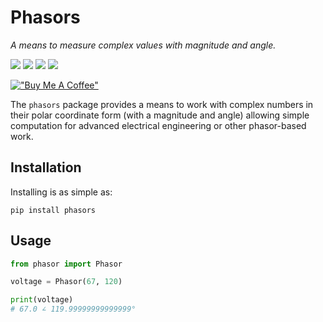 


# Phasors

*A means to measure complex values with magnitude and angle.*

[![](https://img.shields.io/pypi/v/phasors.svg?color=blue&logo=pypi&logoColor=white)](https://pypi.org/project/phasors/)
[![](https://pepy.tech/badge/phasors)](https://pepy.tech/project/phasors)
[![](https://img.shields.io/github/stars/engineerjoe440/phasors?logo=github)](https://github.com/engineerjoe440/phasors/)
[![](https://img.shields.io/pypi/l/phasors.svg?color=blue)](https://github.com/engineerjoe440/phasors/blob/master/LICENSE.txt)

[!["Buy Me A Coffee"](https://www.buymeacoffee.com/assets/img/custom_images/orange_img.png)](https://www.buymeacoffee.com/engineerjoe440)

The `phasors` package provides a means to work with complex numbers in their
polar coordinate form (with a magnitude and angle) allowing simple computation
for advanced electrical engineering or other phasor-based work.

## Installation

Installing is as simple as:

    pip install phasors

## Usage

```python
from phasor import Phasor

voltage = Phasor(67, 120)

print(voltage)
# 67.0 ∠ 119.99999999999999°
```
